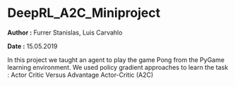 # DeepRL_A2C_Miniproject

**Author :** Furrer Stanislas, Luis Carvahlo

**Date :** 15.05.2019

In this project we taught an agent to play the game Pong from the PyGame learning environment. We used policy gradient approaches to learn the task : Actor Critic Versus Advantage Actor-Critic (A2C)
